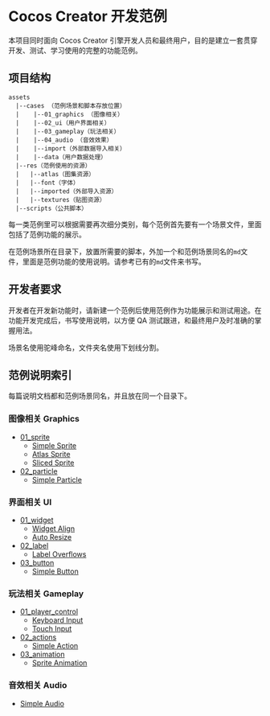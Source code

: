 # Cocos Creator 开发范例

本项目同时面向 Cocos Creator 引擎开发人员和最终用户，目的是建立一套贯穿开发、测试、学习使用的完整的功能范例。

## 项目结构

```
assets
  |--cases （范例场景和脚本存放位置）
  |    |--01_graphics （图像相关）
  |    |--02_ui（用户界面相关）
  |    |--03_gameplay（玩法相关）
  |    |--04_audio （音效效果）
  |    |--import（外部数据导入相关）
  |    |--data（用户数据处理）
  |--res（范例使用的资源）
  |   |--atlas（图集资源）
  |   |--font（字体）
  |   |--imported（外部导入资源）
  |   |--textures（贴图资源）
  |--scripts（公共脚本）
```

每一类范例里可以根据需要再次细分类别，每个范例首先要有一个场景文件，里面包括了范例功能的展示。

在范例场景所在目录下，放置所需要的脚本，外加一个和范例场景同名的`md`文件，里面是范例功能的使用说明。请参考已有的`md`文件来书写。


## 开发者要求

开发者在开发新功能时，请新建一个范例后使用范例作为功能展示和测试用途。在功能开发完成后，书写使用说明，以方便 QA 测试跟进，和最终用户及时准确的掌握用法。

场景名使用驼峰命名，文件夹名使用下划线分割。


## 范例说明索引

每篇说明文档都和范例场景同名，并且放在同一个目录下。

### 图像相关 Graphics

- [01_sprite](assets/cases/01_graphics/01_sprite)
  - [Simple Sprite](assets/cases/01_graphics/01_sprite/simple_sprite.md)
  - [Atlas Sprite](assets/cases/01_graphics/01_sprite/atlas_sprite.md)
  - [Sliced Sprite](assets/cases/01_graphics/01_sprite/sliced_sprite.md)
- [02_particle](assets/cases/01_graphics/02_particle)
  - [Simple Particle](assets/cases/01_graphics/02_particle/simple_particle.md)


### 界面相关 UI

- [01_widget](assets/cases/02_ui/01_widget)
  - [Widget Align](assets/cases/02_ui/01_widget/widget_align.md)
  - [Auto Resize](assets/cases/02_ui/01_widget/auto_resize.md)
- [02_label](assets/cases/02_ui/02_label)
  - [Label Overflows](assets/cases/02_ui/02_label/label_overflows.md)
- [03_button](assets/cases/02_ui/03_button)
  - [Simple Button](assets/cases/02_ui/03_button/simple_button.md)

### 玩法相关 Gameplay

- [01_player_control](assets/cases/03_gameplay/01_player_control)
  - [Keyboard Input](assets/cases/03_gameplay/01_player_control/keyboard_input.md)
  - [Touch Input](assets/cases/03_gameplay/01_player_control/touch_input.md)
- [02_actions](assets/cases/03_gameplay/02_actions)
  - [Simple Action](assets/cases/03_gameplay/02_actions/simple_action.md)
- [03_animation](assets/cases/03_gameplay/03_animation)
  - [Sprite Animation](assets/cases/03_gameplay/03_animation/sprite_animation.md)

### 音效相关 Audio

- [Simple Audio](assets/cases/04_audio/simple_audio.md)



